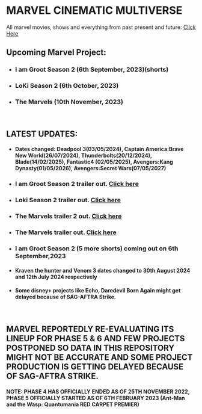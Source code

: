 # MARVEL CINEMATIC MULTIVERSE

All marvel movies, shows and everything from past present and future: [Click Here](https://github.com/gunjan1909/marvel/blob/main/MCU%20RESEARCH.md)

## Upcoming Marvel Project:

- ### I am Groot Season 2 (6th September, 2023)(shorts)
- ### LoKi Season 2 (6th October, 2023)
- ### The Marvels (10th November, 2023)

<br/>

## LATEST UPDATES:

- #### Dates changed: Deadpool 3(03/05/2024), Captain America:Brave New World(26/07/2024), Thunderbolts(20/12/2024), Blade(14/02/2025), Fantastic4 (02/05/2025), Avengers:Kang Dynasty(01/05/2026), Avengers:Secret Wars(07/05/2027)
- ### I am Groot Season 2 trailer out. [Click here](https://www.youtube.com/watch?v=1k8H2CywVqg)
- ### Loki Season 2 trailer out. [Click here](https://youtu.be/dug56u8NN7g)
- ### The Marvels trailer 2 out. [Click here](https://youtu.be/3sHHCG1JDL8?feature=shared)
- ### The Marvels trailer out. [Click here](https://youtu.be/wS_qbDztgVY)
- ### I am Groot Season 2 (5 more shorts) coming out on 6th September,2023
- #### Kraven the hunter and Venom 3 dates changed to 30th August 2024 and 12th July 2024 respectively
- #### Some disney+ projects like Echo, Daredevil Born Again might get delayed because of SAG-AFTRA Strike.

<br/>

## MARVEL REPORTEDLY RE-EVALUATING ITS LINEUP FOR PHASE 5 & 6 AND FEW PROJECTS POSTPONED SO DATA IN THIS REPOSITORY MIGHT NOT BE ACCURATE AND SOME PROJECT PRODUCTION IS GETTING DELAYED BECAUSE OF SAG-AFTRA STRIKE.

#### NOTE: PHASE 4 HAS OFFICIALLY ENDED AS OF 25TH NOVEMBER 2022, PHASE 5 OFFICIALLY STARTED AS OF 6TH FEBRUARY 2023 (Ant-Man and the Wasp: Quantumania RED CARPET PREMIER)
